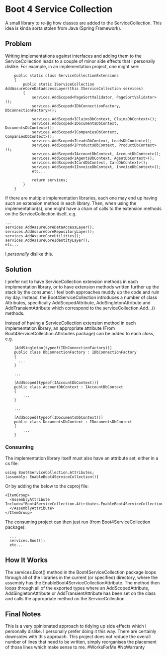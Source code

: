 # Boot 4 Service Collection

A small library to re-jig how classes are added to the ServiceCollection. This idea is kinda sorta stolen from Java (Spring Framework). 

## Problem

Writing implementations against interfaces and adding them to the ServiceCollection leads to a couple of minor side effects that I personally dislike. For example, in an implementation project, one might see:
```
    public static class ServiceCollectionExtensions
    {
        public static IServiceCollection AddAssureCoreDataAccessLayer(this IServiceCollection services)
        {   
            services.AddScoped<PageSortValidator, PageSortValidator>();
            services.AddScoped<IDbConnectionFactory, DbConnectionFactory>();

            services.AddScoped<IClaimsDbContext, ClaimsDbContext>();
            services.AddScoped<IDocumentsDbContext, DocumentsDbContext>();
            services.AddScoped<ICompaniesDbContext, CompaniesDbContext>();
            services.AddScoped<ILeadsDbContext, LeadsDbContext>();
            services.AddScoped<IProductsDbContext, ProductDbContext>();
            services.AddScoped<IAccountDbContext, AccountDbContext>();
            services.AddScoped<IAgentsDbContext, AgentDbContext>();
            services.AddScoped<ICardDbContext, CardDbContext>();
            services.AddScoped<IInvoiceDbContext, InvoiceDbContext>();
            etc...

            return services;
        }
    }
```

If there are multiple implementation libraries, each one may end up having such an extension method in each library. Then, when using the implementation(s), one might have a chain of calls to the extension methods on the ServiceCollection itself, e.g.

```
...
services.AddAssureCoreDataAccessLayer();
services.AddAssureCoreRepositoryLayer();
services.AddAssureCoreUtilities();
services.AddAssureCoreIdentityLayer();
etc...
```

I *personally* dislike this.

## Solution

I prefer not to have ServiceCollection extension methods in each implementation library, or to have extension methods written further up the stack by the consumer. I feel both approaches muddy up the code and ruin my day. Instead, the Boot4ServiceCollection introduces a number of class Attributes, specifically AddScopedAttribute, AddSingletonAttribute and AddTransientAttribute which correspond to the serviceCollection.Add...() methods.

Instead of having a ServiceCollection extension method in each implementation library, an appropriate attribute (From Boot4ServiceCollection.Attributes package) can be added to each *class*, e.g.

```
    [AddSingleton(typeof(IDbConnectionFactory))]
    public class DbConnectionFactory : IDbConnectionFactory
    {
      ...
    }
    
    ...
    
    [AddScoped(typeof(IAccountDbContext))]
    public class AccountDbContext : IAccountDbContext
    {
        ...
    }
    
    ...
    
    [AddScoped(typeof(IDocumentsDbContext))]
    public class DocumentsDbContext : IDocumentsDbContext
    {
        ...
    }

```

### Consuming

The implementation library itself must also have an attribute set, either in a cs file:
```
using Boot4ServiceCollection.Attributes;
[assembly: EnableBoot4ServiceCollection()]
```
Or by adding the below to the csproj file:
```
<ItemGroup>
  <AssemblyAttribute Include="Boot4ServiceCollection.Attributes.EnableBoot4ServiceCollectionAttribute">
  </AssemblyAttribute>
</ItemGroup>
```

The consuming project can then just run (from Boot4ServiceCollection package):
```
  ...
  services.Boot();
  etc...
```

## How It Works

The services.Boot() method in the Boot4ServiceCollection package loops through all of the libraries in the current (or specified) directory, where the assembly has the EnableBoot4ServiceCollectionAttribute. The method then loops through all of the exported types where an AddScopedAttribute, AddSingletonAttribute or AddTransientAttribute has been set on the class and calls the appropriate method on the ServiceCollection.

## Final Notes

This is a very opinionated approach to tidying up side effects which I personally dislike. I personally prefer doing it this way. There are certainly downsides with this approach. This project does not reduce the overall number of lines that need to be written, simply reorganises the placement of those lines which make sense to me. #WorksForMe #NoWarranty

